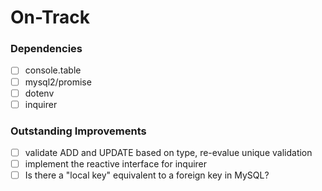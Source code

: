 # On-Track

### Dependencies
- [ ] console.table
- [ ] mysql2/promise
- [ ] dotenv
- [ ] inquirer

### Outstanding Improvements

- [ ] validate ADD and UPDATE based on type, re-evalue unique validation
- [ ] implement the reactive interface for inquirer
- [ ] Is there a "local key" equivalent to a foreign key in MySQL?